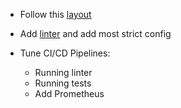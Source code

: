 * Follow this [layout](https://github.com/golang-standards/project-layout)

* Add [linter](https://github.com/golangci/golangci-lint) and add most strict config

* Tune CI/CD
    Pipelines:
    * Running linter
    * Running tests
    * Add Prometheus